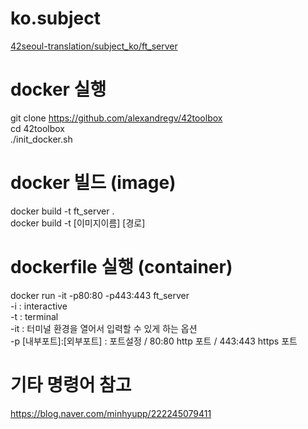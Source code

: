 # ko.subject
[42seoul-translation/subject_ko/ft_server](https://github.com/42seoul-translation/subject_ko/pull/13/commits/aa01a2795453eea170e15fa9bb44d6e91fc4d842#diff-9227e4448d114339cc06feadc443c20d682bc720dde83b232edd33eeb942dbda)

# docker 실행
git clone https://github.com/alexandregv/42toolbox  
cd 42toolbox  
./init_docker.sh  

# docker 빌드 (image)
docker build -t ft_server .  
docker build -t [이미지이름] [경로]  

# dockerfile 실행 (container)
docker run -it -p80:80 -p443:443 ft_server  
-i : interactive  
-t : terminal  
-it : 터미널 환경을 열어서 입력할 수 있게 하는 옵션  
-p [내부포트]:[외부포트] : 포트설정 / 80:80 http 포트 / 443:443 https 포트  

# 기타 명령어 참고
https://blog.naver.com/minhyupp/222245079411  
